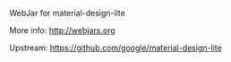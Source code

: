 WebJar for material-design-lite

More info: http://webjars.org

Upstream: https://github.com/google/material-design-lite
